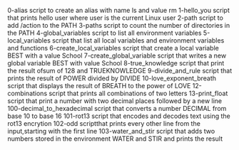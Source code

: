 0-alias script to create an alias with name ls and value rm
1-hello_you script that prints hello user where user is the current Linux user
2-path script to add /action to the PATH
3-paths script to count the number of directories in the PATH
4-global_variables script to list all environment variables
5-local_variables script that list all local variables and environment variables and functions
6-create_local_variables script that create a local variable BEST with a value School
7-create_global_variable script that writes a new global variable BEST with value School
8-true_knowledge script that print the result ofsum of 128 and TRUEKNOWLEDGE
9-divide_and_rule script that prints the result of POWER divided by DIVIDE
10-love_exponent_breath script that displays the result of BREATH to the power of LOVE
12-combinations script that prints all combinations of two letters
13-print_float script that print a number with two decimal places followed by a new line
100-decimal_to_hexadecimal script that converts a number DECIMAL from base 10 to base 16
101-rot13 script that encodes and decodes text using the rot13 encrytion
102-odd scriptthat prints every other line from the input,starting with the first line
103-water_and_stir script that adds two numbers stored in the environment WATER and STIR and prints the result
